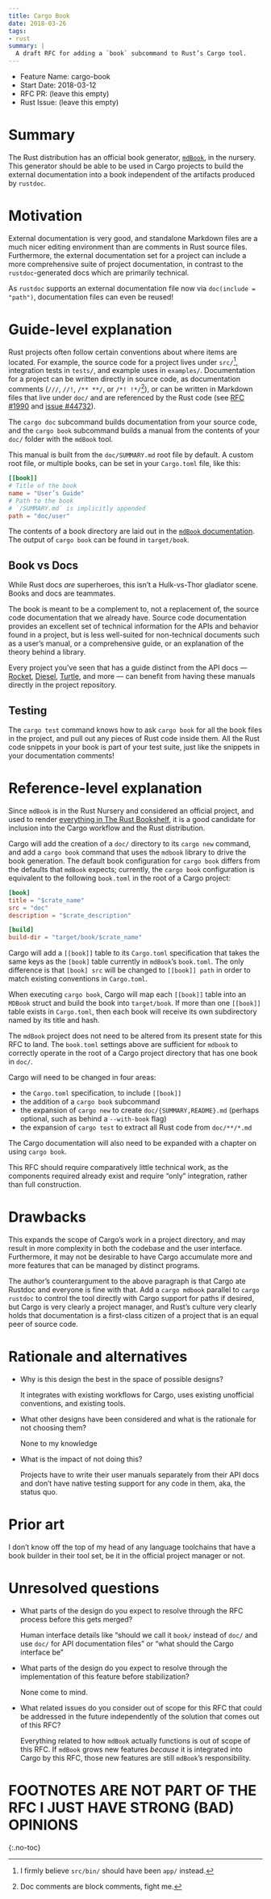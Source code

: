 ```yaml
---
title: Cargo Book
date: 2018-03-26
tags:
- rust
summary: |
  A draft RFC for adding a `book` subcommand to Rust’s Cargo tool.
---
```


- Feature Name: cargo-book
- Start Date: 2018-03-12
- RFC PR: (leave this empty)
- Rust Issue: (leave this empty)

# Summary

The Rust distribution has an official book generator, [`mdBook`][mdbook], in the
nursery. This generator should be able to be used in Cargo projects to build the
external documentation into a book independent of the artifacts produced by
`rustdoc`.

# Motivation

External documentation is very good, and standalone Markdown files are a much
nicer editing environment than are comments in Rust source files. Furthermore,
the external documentation set for a project can include a more comprehensive
suite of project documentation, in contrast to the `rustdoc`-generated docs
which are primarily technical.

As `rustdoc` supports an external documentation file now via
`doc(include = "path")`, documentation files can even be reused!

# Guide-level explanation

Rust projects often follow certain conventions about where items are located.
For example, the source code for a project lives under `src/`[^1], integration
tests in `tests/`, and example uses in `examples/`. Documentation for a project
can be written directly in source code, as documentation comments (`///`, `//!`,
`/** **/`, or `/*! !*/`[^2]), or can be written in Markdown files that live
under `doc/` and are referenced by the Rust code (see
[RFC #1990][rfc_external_doc] and [issue #44732][issue_external_doc]).

The `cargo doc` subcommand builds documentation from your source code, and the
`cargo book` subcommand builds a manual from the contents of your `doc/` folder
with the `mdBook` tool.

This manual is built from the `doc/SUMMARY.md` root file by default. A custom
root file, or multiple books, can be set in your `Cargo.toml` file, like this:

```toml
[[book]]
# Title of the book
name = "User’s Guide"
# Path to the book
# `/SUMMARY.md` is implicitly appended
path = "doc/user"
```

The contents of a book directory are laid out in the
[`mdBook` documentation][mdbook_docs]. The output of `cargo book` can be found
in `target/book`.

## Book vs Docs

While Rust docs *are* superheroes, this isn’t a Hulk-vs-Thor gladiator scene.
Books and docs are teammates.

The book is meant to be a complement to, not a replacement of, the source code
documentation that we already have. Source code documentation provides an
excellent set of technical information for the APIs and behavior found in a
project, but is less well-suited for non-technical documents such as a user’s
manual, or a comprehensive guide, or an explanation of the theory behind a
library.

Every project you’ve seen that has a guide distinct from the API docs —
[Rocket][rocket_guide], [Diesel][diesel_guide], [Turtle][turtle_guide], and more
— can benefit from having these manuals directly in the project repository.

## Testing

The `cargo test` command knows how to ask `cargo book` for all the book files in
the project, and pull out any pieces of Rust code inside them. All the Rust code
snippets in your book is part of your test suite, just like the snippets in your
documentation comments!

# Reference-level explanation

Since `mdBook` is in the Rust Nursery and considered an official project, and
used to render [everything in The Rust Bookshelf][rust_bookshelf], it is a good
candidate for inclusion into the Cargo workflow and the Rust distribution.

Cargo will add the creation of a `doc/` directory to its `cargo new` command,
and add a `cargo book` command that uses the `mdbook` library to drive the book
generation. The default book configuration for `cargo book` differs from the
defaults that `mdBook` expects; currently, the `cargo book` configuration is
equivalent to the following `book.toml` in the root of a Cargo project:

```toml
[book]
title = "$crate_name"
src = "doc"
description = "$crate_description"

[build]
build-dir = "target/book/$crate_name"
```

Cargo will add a `[[book]]` table to its `Cargo.toml` specification that takes
the same keys as the `[book]` table currently in `mdBook`’s `book.toml`. The
only difference is that `[book] src` will be changed to `[[book]] path` in order
to match existing conventions in `Cargo.toml`.

When executing `cargo book`, Cargo will map each `[[book]]` table into an
`MDBook` struct and build the book into `target/book`. If more than one
`[[book]]` table exists in `Cargo.toml`, then each book will receive its own
subdirectory named by its title and hash.

The `mdBook` project does not need to be altered from its present state for this
RFC to land. The `book.toml` settings above are sufficient for `mdbook` to
correctly operate in the root of a Cargo project directory that has one book in
`doc/`.

Cargo will need to be changed in four areas:

- the `Cargo.toml` specification, to include `[[book]]`
- the addition of a `cargo book` subcommand
- the expansion of `cargo new` to create `doc/{SUMMARY,README}.md` (perhaps
  optional, such as behind a `--with-book` flag)
- the expansion of `cargo test` to extract all Rust code from `doc/**/*.md`

The Cargo documentation will also need to be expanded with a chapter on using
`cargo book`.

This RFC should require comparatively little technical work, as the components
required already exist and require “only” integration, rather than full
construction.

# Drawbacks

This expands the scope of Cargo’s work in a project directory, and may result in
more complexity in both the codebase and the user interface. Furthermore, it may
not be desirable to have Cargo accumulate more and more features that can be
managed by distinct programs.

The author’s counterargument to the above paragraph is that Cargo ate Rustdoc
and everyone is fine with that. Add a `cargo mdbook` parallel to `cargo rustdoc`
to control the tool directly with Cargo support for paths if desired, but Cargo
is very clearly a project manager, and Rust’s culture very clearly holds that
documentation is a first-class citizen of a project that is an equal peer of
source code.

# Rationale and alternatives

- Why is this design the best in the space of possible designs?

  It integrates with existing workflows for Cargo, uses existing unofficial
  conventions, and existing tools.

- What other designs have been considered and what is the rationale for not
  choosing them?

  None to my knowledge

- What is the impact of not doing this?

  Projects have to write their user manuals separately from their API docs and
  don’t have native testing support for any code in them, aka, the status quo.

# Prior art

I don’t know off the top of my head of any language toolchains that have a book
builder in their tool set, be it in the official project manager or not.

# Unresolved questions

- What parts of the design do you expect to resolve through the RFC process
  before this gets merged?

  Human interface details like “should we call it `book/` instead of `doc/`
  and use `doc/` for API documentation files” or “what should the Cargo
  interface be”

- What parts of the design do you expect to resolve through the implementation
  of this feature before stabilization?

  None come to mind.

- What related issues do you consider out of scope for this RFC that could be
  addressed in the future independently of the solution that comes out of this
  RFC?

  Everything related to how `mdBook` actually functions is out of scope of
  this RFC. If `mdBook` grows new features *because* it is integrated into
  Cargo by this RFC, those new features are still `mdBook`’s responsibility.

# FOOTNOTES ARE NOT PART OF THE RFC I JUST HAVE STRONG (BAD) OPINIONS

{:.no-toc}

[^1]: I firmly believe `src/bin/` should have been `app/` instead.

[^2]: Doc comments are block comments, fight me.

[summary]: #summary
[motivation]: #motivation
[guide-level-explanation]: #guide-level-explanation
[reference-level-explanation]: #reference-level-explanation
[drawbacks]: #drawbacks
[alternatives]: #rationale-and-alternatives
[prior-art]: #prior-art
[unresolved]: #unresolved-questions

[diesel_guide]: http://diesel.rs/guides/
[issue_external_doc]: https://github.com/rust-lang/rust/issues/44732
[mdbook]: https://github.com/rust-lang-nursery/mdBook
[mdbook_docs]: https://rust-lang-nursery.github.io/mdBook/
[rfc_external_doc]: https://github.com/rust-lang/rfcs/pull/1990
[rocket_guide]: https://rocket.rs/guide/
[rust_bookshelf]: https://doc.rust-lang.org/#the-rust-bookshelf
[turtle_guide]: http://turtle.rs/docs/

